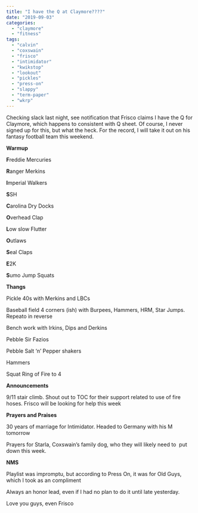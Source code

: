 ```yaml
---
title: "I have the Q at Claymore????"
date: "2019-09-03"
categories: 
  - "claymore"
  - "fitness"
tags: 
  - "calvin"
  - "coxswain"
  - "frisco"
  - "intimidator"
  - "kwikstop"
  - "lookout"
  - "pickles"
  - "press-on"
  - "slappy"
  - "term-paper"
  - "wkrp"
---
```


Checking slack last night, see notification that Frisco claims I have the Q for Claymore, which happens to consistent with Q sheet. Of course, I never signed up for this, but what the heck. For the record, I will take it out on his fantasy football team this weekend.

**Warmup**

**F**reddie Mercuries

**R**anger Merkins

**I**mperial Walkers

**S**SH

**C**arolina Dry Docks

**O**verhead Clap

**L**ow slow Flutter

**O**utlaws

**S**eal Claps

**E**2K

**S**umo Jump Squats

**Thangs**

Pickle 40s with Merkins and LBCs

Baseball field 4 corners (ish) with Burpees, Hammers, HRM, Star Jumps. Repeato in reverse

Bench work with Irkins, Dips and Derkins

Pebble Sir Fazios

Pebble Salt ‘n’ Pepper shakers

Hammers

Squat Ring of Fire to 4

**Announcements**

9/11 stair climb. Shout out to TOC for their support related to use of fire hoses. Frisco will be looking for help this week

**Prayers and Praises**

30 years of marriage for Intimidator. Headed to Germany with his M tomorrow

Prayers for Starla, Coxswain’s family dog, who they will likely need to  put down this week.

**NMS**

Playlist was impromptu, but according to Press On, it was for Old Guys, which I took as an compliment

Always an honor lead, even if I had no plan to do it until late yesterday.

Love you guys, even Frisco
